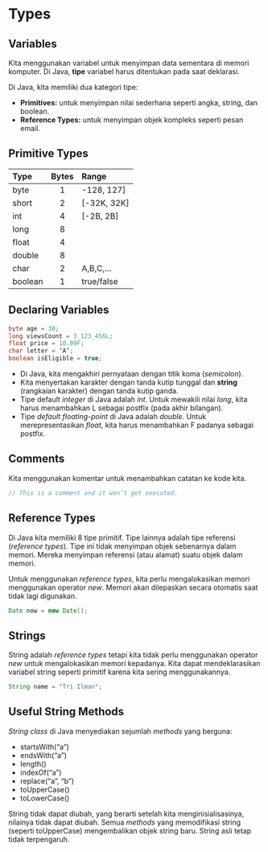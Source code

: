 # Types

## Variables
Kita menggunakan variabel untuk menyimpan data sementara di memori komputer. Di Java, **tipe** variabel harus ditentukan pada saat deklarasi.

Di Java, kita memiliki dua kategori tipe:
+ **Primitives:** untuk menyimpan nilai sederhana seperti angka, string, dan boolean.
+ **Reference Types:** untuk menyimpan objek kompleks seperti pesan email.

## Primitive Types
|Type|Bytes|Range|
|:-------------|:-----------:|:----------------------|
|byte|1|-128, 127]|
|short|2|[-32K, 32K]|
|int|4|[-2B, 2B]|
|long|8||
|float|4||
|double|8||
|char|2|A,B,C,...|
|boolean|1|true/false|

## Declaring Variables
```java
byte age = 30;
long viewsCount = 3_123_456L;
float price = 10.99F;
char letter = ‘A’;
boolean isEligible = true;
```

+ Di Java, kita mengakhiri pernyataan dengan titik koma (*semicolon*).
+ Kita menyertakan karakter dengan tanda kutip tunggal dan **string** (rangkaian karakter) dengan tanda kutip ganda.
+ Tipe default *integer* di Java adalah *int*. Untuk mewakili nilai *long*, kita harus menambahkan L sebagai postfix (pada akhir bilangan).
+ Tipe *default floating-point* di Java adalah *double*. Untuk merepresentasikan *float*, kita harus menambahkan F padanya sebagai postfix.

## Comments
Kita menggunakan komentar untuk menambahkan catatan ke kode kita.

```java
// This is a comment and it won’t get executed.
``` 

## Reference Types
Di Java kita memiliki 8 tipe primitif. Tipe lainnya adalah tipe referensi (*reference types*). Tipe ini tidak menyimpan objek sebenarnya dalam memori. Mereka menyimpan referensi (atau alamat) suatu objek dalam memori.

Untuk menggunakan *reference types*, kita perlu mengalokasikan memori menggunakan operator *new*. Memori akan dilepaskan secara otomatis saat tidak lagi digunakan.

```java
Date now = new Date();
```

## Strings
String adalah *reference types* tetapi kita tidak perlu menggunakan operator *new* untuk mengalokasikan memori kepadanya. Kita dapat mendeklarasikan variabel string seperti primitif karena kita sering menggunakannya.

```java
String name = "Tri Ilman";
```

## Useful String Methods
*String class* di Java menyediakan sejumlah *methods* yang berguna:
+ startsWith(“a”)
+ endsWith(“a”)
+ length() 
+ indexOf(“a”)
+ replace(“a”, “b”)
+ toUpperCase()
+ toLowerCase()

String tidak dapat diubah, yang berarti setelah kita menginisialisasinya, nilainya tidak dapat diubah. Semua *methods* yang memodifikasi string (seperti toUpperCase) mengembalikan objek string baru. String asli tetap tidak terpengaruh.
